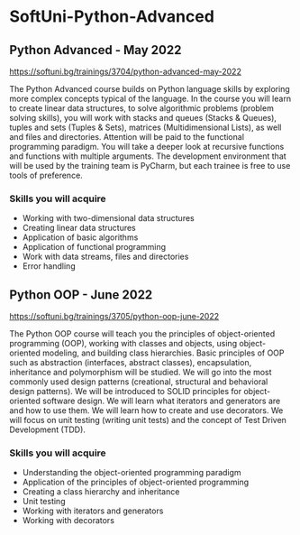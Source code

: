 # SoftUni-Python-Advanced

## Python Advanced - May 2022

https://softuni.bg/trainings/3704/python-advanced-may-2022

The Python Advanced course builds on Python language skills by exploring more complex concepts typical of the language. In the course you will learn to create linear data structures, to solve algorithmic problems (problem solving skills), you will work with stacks and queues (Stacks & Queues), tuples and sets (Tuples & Sets), matrices (Multidimensional Lists), as well and files and directories. Attention will be paid to the functional programming paradigm. You will take a deeper look at recursive functions and functions with multiple arguments. The development environment that will be used by the training team is PyCharm, but each trainee is free to use tools of preference.

### Skills you will acquire
- Working with two-dimensional data structures
- Creating linear data structures
- Application of basic algorithms
- Application of functional programming
- Work with data streams, files and directories
- Error handling



## Python OOP - June 2022

https://softuni.bg/trainings/3705/python-oop-june-2022

The Python OOP course will teach you the principles of object-oriented programming (OOP), working with classes and objects, using object-oriented modeling, and building class hierarchies. Basic principles of OOP such as abstraction (interfaces, abstract classes), encapsulation, inheritance and polymorphism will be studied. We will go into the most commonly used design patterns (creational, structural and behavioral design patterns). We will be introduced to SOLID principles for object-oriented software design. We will learn what iterators and generators are and how to use them. We will learn how to create and use decorators. We will focus on unit testing (writing unit tests) and the concept of Test Driven Development (TDD).

### Skills you will acquire
- Understanding the object-oriented programming paradigm
- Application of the principles of object-oriented programming
- Creating a class hierarchy and inheritance
- Unit testing
- Working with iterators and generators
- Working with decorators
